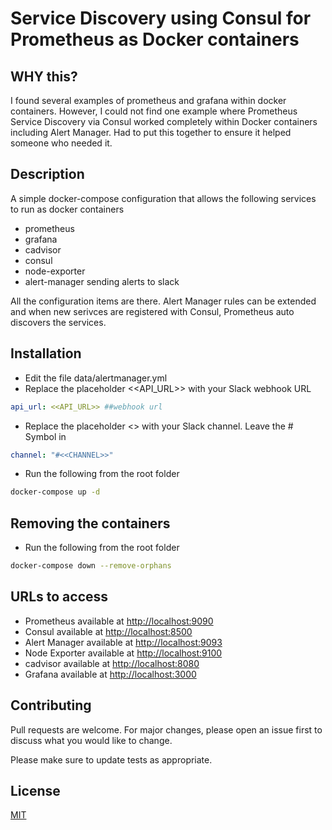# Service Discovery using Consul for Prometheus as Docker containers

## WHY this?

I found several examples of prometheus and grafana within docker containers. However, I could not find one example where Prometheus Service Discovery via Consul worked completely within Docker containers including Alert Manager. Had to put this together to ensure it helped someone who needed it.

## Description

A simple docker-compose configuration that allows the following services to run as docker containers

- prometheus
- grafana
- cadvisor
- consul
- node-exporter
- alert-manager sending alerts to slack

All the configuration items are there. Alert Manager rules can be extended and when new serivces are registered with Consul, Prometheus auto discovers the services.

## Installation

- Edit the file data/alertmanager.yml
- Replace the placeholder <<API_URL>> with your Slack webhook URL

```yaml
api_url: <<API_URL>> ##webhook url
```

- Replace the placeholder <<CHANNEL>> with your Slack channel. Leave the # Symbol in

```yaml
channel: "#<<CHANNEL>>"
```

- Run the following from the root folder

```bash
docker-compose up -d
```

## Removing the containers

- Run the following from the root folder

```bash
docker-compose down --remove-orphans
```

## URLs to access

- Prometheus available at [http://localhost:9090](http://localhost:9090)
- Consul available at [http://localhost:8500](http://localhost:8500)
- Alert Manager available at [http://localhost:9093](http://localhost:9093)
- Node Exporter available at [http://localhost:9100](http://localhost:9100)
- cadvisor available at [http://localhost:8080](http://localhost:8080)
- Grafana available at [http://localhost:3000](http://localhost:3000)

## Contributing

Pull requests are welcome. For major changes, please open an issue first to discuss what you would like to change.

Please make sure to update tests as appropriate.

## License

[MIT](https://choosealicense.com/licenses/mit/)

